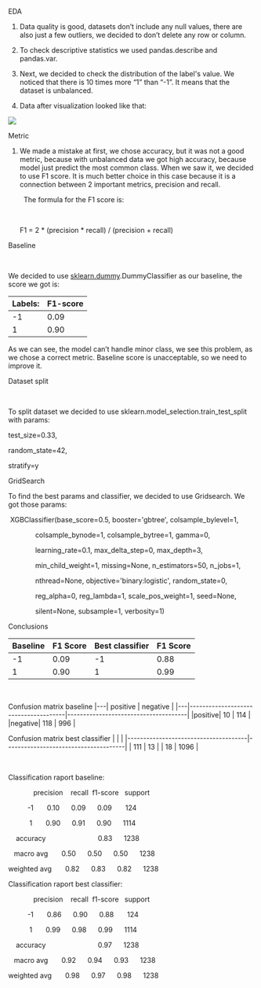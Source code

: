 EDA

1.  Data quality is good, datasets don’t include any null values, there
    are also just a few outliers, we decided to don’t delete any row or
    column.

2.  To check descriptive statistics we used pandas.describe and
    pandas.var.

3.  Next, we decided to check the distribution of the label's value. We
    noticed that there is 10 times more “1” than “-1”. It means that the
    dataset is unbalanced.

4.  Data after visualization looked like that:

![](https://i.imgur.com/poWhOEM.png)

Metric

1.  We made a mistake at first, we chose accuracy, but it was not a good
    metric, because with unbalanced data we got high accuracy, because
    model just predict the most common class. When we saw it, we decided
    to use F1 score. It is much better choice in this case because it is
    a connection between 2 important metrics, precision and recall.

        The formula for the F1 score is:

     

      F1 = 2 \* (precision \* recall) / (precision + recall)

Baseline

 

We decided to use
[sklearn.dummy](https://www.google.com/url?q=https://scikit-learn.org/stable/modules/classes.html%23module-sklearn.dummy&sa=D&source=editors&ust=1625095867936000&usg=AOvVaw3EwzpY9z4len9Kq4301mUd).DummyClassifier
as our baseline, the score we got is:

| Labels:                              | F1-score                             |
|--------------------------------------|--------------------------------------|
| -1                                   | 0.09                                 |
| 1                                    | 0.90                                 |

As we can see, the model can’t handle minor class, we see this problem,
as we chose a correct metric. Baseline score is unacceptable, so we need
to improve it.

Dataset split

 

To split dataset we decided to use
sklearn.model\_selection.train\_test\_split with params:

test\_size=0.33,

random\_state=42,

stratify=y

GridSearch

To find the best params and classifier, we decided to use Gridsearch. We
got those params:

 XGBClassifier(base\_score=0.5, booster='gbtree', colsample\_bylevel=1,

              colsample\_bynode=1, colsample\_bytree=1, gamma=0,

              learning\_rate=0.1, max\_delta\_step=0, max\_depth=3,

              min\_child\_weight=1, missing=None, n\_estimators=50,
n\_jobs=1,

              nthread=None, objective='binary:logistic',
random\_state=0,

              reg\_alpha=0, reg\_lambda=1, scale\_pos\_weight=1,
seed=None,

              silent=None, subsample=1, verbosity=1)

Conclusions

| Baseline           | F1 Score           | Best classifier    | F1 Score           |
|--------------------|--------------------|--------------------|--------------------|
| -1                 | 0.09               | -1                 | 0.88               |
| 1                  | 0.90               | 1                  | 0.99               |

               

Confusion matrix baseline
|---|                 positive        |                negative           |
|---|--------------------------------------|--------------------------------------|
|positive| 10                                   | 114                                  |
|negative| 118                                  | 996                                  |


Confusion matrix best classifier 
|                        |                    |
|--------------------------------------|--------------------------------------|
| 111                                  | 13                                   |
| 18                                   | 1096                                 |

             

Classification raport baseline:

             precision    recall  f1-score   support

          -1       0.10      0.09      0.09       124

           1       0.90      0.91      0.90      1114

    accuracy                           0.83      1238

   macro avg       0.50      0.50      0.50      1238

weighted avg       0.82      0.83      0.82      1238

Classification raport best classifier:

             precision    recall  f1-score   support

          -1       0.86      0.90      0.88       124

           1       0.99      0.98      0.99      1114

    accuracy                           0.97      1238

   macro avg       0.92      0.94      0.93      1238

weighted avg       0.98      0.97      0.98      1238
